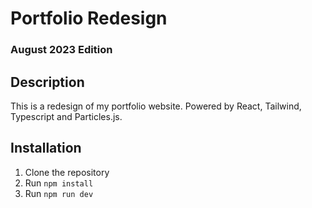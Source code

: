 # Portfolio Redesign
### August 2023 Edition

## Description
This is a redesign of my portfolio website. Powered by React, Tailwind, Typescript and Particles.js.

## Installation
1. Clone the repository
2. Run `npm install`
3. Run `npm run dev`

